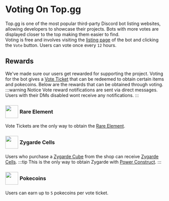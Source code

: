 # Voting On Top.gg
Top.gg is one of the most popular third-party Discord bot listing websites, allowing developers to showcase their projects. Bots with more votes are displayed closer to the top making them easier to find. <br>Voting is free and involves visiting the [listing page](https://top.gg/bot/818836234104602635/vote) of the bot and clicking the `Vote` button. Users can vote once every `12` hours.

## Rewards
We've made sure our users get rewarded for supporting the project. Voting for the bot gives a [Vote Ticket](../commands/rewards.md#vote-ticket) that can be redeemed to obtain certain items and pokecoins. Below are the rewards that can be obtained through voting.
:::warning Notice
Vote reward notifications are sent via direct messages. Users with their DMs disabled wont receive any notifications.
:::
### <div style="display: flex;align-items: center"><img src="https://cdn.discordapp.com/emojis/1308415231298371584.png" width="40" height="40" style="margin-right:5px">Rare Element</div>
Vote Tickets are the only way to obtain the [Rare Element](../items.md#rare-element). 

### <div style="display: flex;align-items: center"><img src="https://cdn.discordapp.com/emojis/1319518118040567859.png" width="40" height="40" style="margin-right:5px">Zygarde Cells</div>
Users who purchase a [Zygarde Cube](https://bulbapedia.bulbagarden.net/wiki/Zygarde_Cube) from the shop can receive [Zygarde Cells](https://bulbapedia.bulbagarden.net/wiki/Zygarde_Cell).
:::tip
This is the only way to obtain Zygarde with [Power Construct](https://bulbapedia.bulbagarden.net/wiki/Power_Construct_(Ability)).
:::
### <div style="display: flex;align-items: center"><img src="https://cdn.discordapp.com/emojis/1341037903152812102.png" width="40" height="40" style="margin-right:5px">Pokecoins</div>
Users can earn up to `5` pokecoins per vote ticket.